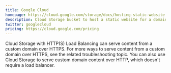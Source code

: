 ```yaml
---
title: Google Cloud
homepage: https://cloud.google.com/storage/docs/hosting-static-website
description: Cloud Storage bucket to host a static website for a domain you own.
twitter: googlecloud
pricing: https://cloud.google.com/pricing
---
```


Cloud Storage with HTTP(S) Load Balancing can serve content from a custom domain over HTTPS. For more ways to serve content from a custom domain over HTTPS, see the related troubleshooting topic. You can also use Cloud Storage to serve custom domain content over HTTP, which doesn't require a load balancer.